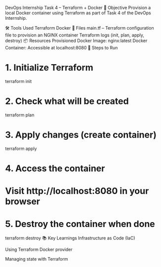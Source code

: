 DevOps Internship Task 4 – Terraform + Docker
🚀 Objective
Provision a local Docker container using Terraform as part of Task 4 of the DevOps Internship.

🛠 Tools Used
Terraform
Docker
📁 Files
main.tf – Terraform configuration file to provision an NGINX container
Terraform logs (init, plan, apply, destroy)
📦 Resources Provisioned
Docker Image: nginx:latest
Docker Container: Accessible at localhost:8080
🔧 Steps to Run
# 1. Initialize Terraform
terraform init

# 2. Check what will be created
terraform plan

# 3. Apply changes (create container)
terraform apply

# 4. Access the container
# Visit http://localhost:8080 in your browser

# 5. Destroy the container when done
terraform destroy
📚 Key Learnings
Infrastructure as Code (IaC)

Using Terraform Docker provider

Managing state with Terraform
